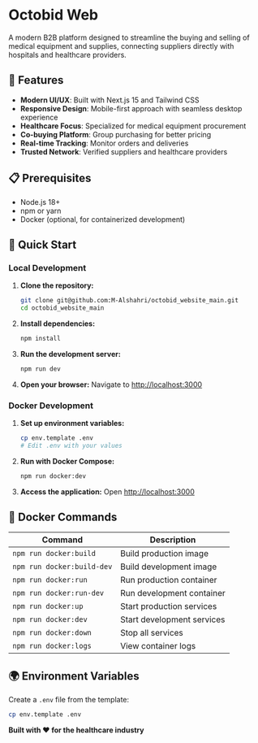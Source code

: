 # Octobid Web

A modern B2B platform designed to streamline the buying and selling of medical equipment and supplies, connecting suppliers directly with hospitals and healthcare providers.

## 🚀 Features

- **Modern UI/UX**: Built with Next.js 15 and Tailwind CSS
- **Responsive Design**: Mobile-first approach with seamless desktop experience
- **Healthcare Focus**: Specialized for medical equipment procurement
- **Co-buying Platform**: Group purchasing for better pricing
- **Real-time Tracking**: Monitor orders and deliveries
- **Trusted Network**: Verified suppliers and healthcare providers


## 📋 Prerequisites

- Node.js 18+ 
- npm or yarn
- Docker (optional, for containerized development)

## 🚀 Quick Start

### Local Development

1. **Clone the repository:**
   ```bash
   git clone git@github.com:M-Alshahri/octobid_website_main.git
   cd octobid_website_main
   ```

2. **Install dependencies:**
   ```bash
   npm install
   ```

3. **Run the development server:**
   ```bash
   npm run dev
   ```

4. **Open your browser:**
   Navigate to [http://localhost:3000](http://localhost:3000)

### Docker Development

1. **Set up environment variables:**
   ```bash
   cp env.template .env
   # Edit .env with your values
   ```

2. **Run with Docker Compose:**
   ```bash
   npm run docker:dev
   ```

3. **Access the application:**
   Open [http://localhost:3000](http://localhost:3000)


## 🐳 Docker Commands

| Command | Description |
|---------|-------------|
| `npm run docker:build` | Build production image |
| `npm run docker:build-dev` | Build development image |
| `npm run docker:run` | Run production container |
| `npm run docker:run-dev` | Run development container |
| `npm run docker:up` | Start production services |
| `npm run docker:dev` | Start development services |
| `npm run docker:down` | Stop all services |
| `npm run docker:logs` | View container logs |



## 🌍 Environment Variables

Create a `.env` file from the template:

```bash
cp env.template .env
```

**Built with ❤️ for the healthcare industry**